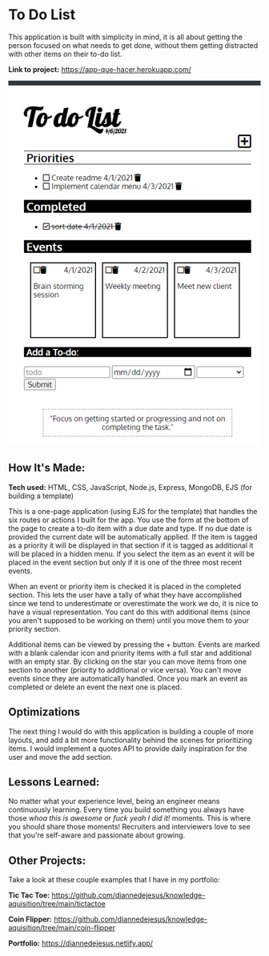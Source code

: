 # To Do List
This application is built with simplicity in mind, it is all about getting the person focused on what needs to get done, without them getting distracted with other items on their to-do list.

**Link to project:** https://app-que-hacer.herokuapp.com/

![alt tag](https://github.com/diannedejesus/100devs_todo/blob/main/todoapp.PNG)

## How It's Made:

**Tech used:** HTML, CSS, JavaScript, Node.js, Express, MongoDB, EJS (for building a template)

This is a one-page application (using EJS for the template) that handles the six routes or actions I built for the app. You use the form at the bottom of the page to create a to-do item with a due date and type. If no due date is provided the current date will be automatically applied. If the item is tagged as a priority it will be displayed in that section if it is tagged as additional it will be placed in a hidden menu. If you select the item as an event it will be placed in the event section but only if it is one of the three most recent events.

When an event or priority item is checked it is placed in the completed section. This lets the user have a tally of what they have accomplished since we tend to underestimate or overestimate the work we do, it is nice to have a visual representation. You cant do this with additional items (since you aren't supposed to be working on them) until you move them to your priority section.

Additional items can be viewed by pressing the + button. Events are marked with a blank calendar icon and priority items with a full star and additional with an empty star. By clicking on the star you can move items from one section to another (priority to additional or vice versa). You can't move events since they are automatically handled. Once you mark an event as completed or delete an event the next one is placed.

## Optimizations

The next thing I would do with this application is building a couple of more layouts, and add a bit more functionality behind the scenes for prioritizing items. I would implement a quotes API to provide daily inspiration for the user and move the add section.

## Lessons Learned:

No matter what your experience level, being an engineer means continuously learning. Every time you build something you always have those *whoa this is awesome* or *fuck yeah I did it!* moments. This is where you should share those moments! Recruiters and interviewers love to see that you're self-aware and passionate about growing.

## Other Projects:
Take a look at these couple examples that I have in my portfolio:

**Tic Tac Toe:** https://github.com/diannedejesus/knowledge-aquisition/tree/main/tictactoe

**Coin Flipper:** https://github.com/diannedejesus/knowledge-aquisition/tree/main/coin-flipper

**Portfolio:** https://diannedejesus.netlify.app/
